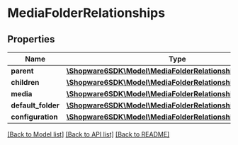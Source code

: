 # MediaFolderRelationships

## Properties
Name | Type | Description | Notes
------------ | ------------- | ------------- | -------------
**parent** | [**\Shopware6SDK\Model\MediaFolderRelationshipsParent**](MediaFolderRelationshipsParent.md) |  | [optional] 
**children** | [**\Shopware6SDK\Model\MediaFolderRelationshipsChildren**](MediaFolderRelationshipsChildren.md) |  | [optional] 
**media** | [**\Shopware6SDK\Model\MediaFolderRelationshipsMedia**](MediaFolderRelationshipsMedia.md) |  | [optional] 
**default_folder** | [**\Shopware6SDK\Model\MediaFolderRelationshipsDefaultFolder**](MediaFolderRelationshipsDefaultFolder.md) |  | [optional] 
**configuration** | [**\Shopware6SDK\Model\MediaFolderRelationshipsConfiguration**](MediaFolderRelationshipsConfiguration.md) |  | [optional] 

[[Back to Model list]](../../README.md#documentation-for-models) [[Back to API list]](../../README.md#documentation-for-api-endpoints) [[Back to README]](../../README.md)

